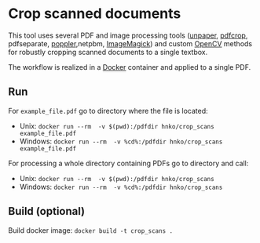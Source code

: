 # Crop scanned documents

This tool uses several PDF and image processing tools ([unpaper](https://www.berlios.de/software/unpaper/), [pdfcrop](https://github.com/ho-tex/pdfcrop), pdfseparate, [poppler](https://poppler.freedesktop.org/),netpbm, [ImageMagick](https://imagemagick.org/)) and custom [OpenCV](https://opencv.org/) methods for robustly cropping scanned documents to a single textbox.

The workflow is realized in a [Docker](https://www.docker.com/) container and applied to a single PDF.

## Run

For `example_file.pdf` go to directory where the file is located:

- Unix: `docker run --rm  -v $(pwd):/pdfdir hnko/crop_scans example_file.pdf`
- Windows: `docker run --rm  -v %cd%:/pdfdir hnko/crop_scans example_file.pdf`

For processing a whole directory containing PDFs go to directory and call:
- Unix: `docker run --rm  -v $(pwd):/pdfdir hnko/crop_scans`
- Windows: `docker run --rm  -v %cd%:/pdfdir hnko/crop_scans`


## Build (optional)

Build docker image: `docker build -t crop_scans .`

